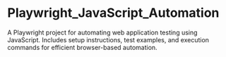 # Playwright_JavaScript_Automation
A Playwright project for automating web application testing using JavaScript. Includes setup instructions, test examples, and execution commands for efficient browser-based automation.
